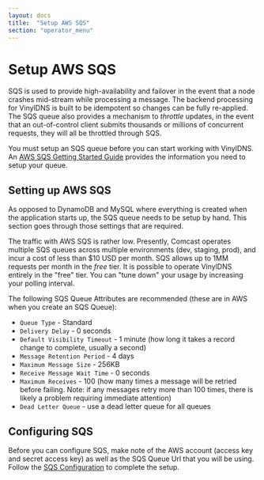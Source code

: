 ```yaml
---
layout: docs
title:  "Setup AWS SQS"
section: "operator_menu"
---
```


# Setup AWS SQS
SQS is used to provide high-availability and failover in the event that a node crashes mid-stream while processing a message.
The backend processing for VinylDNS is built to be idempotent so changes can be fully re-applied.  The SQS queue
also provides a mechanism to _throttle_ updates, in the event that an out-of-control client submits thousands or
millions of concurrent requests, they will all be throttled through SQS.

You must setup an SQS queue before you can start working with VinylDNS.  An [AWS SQS Getting Started Guide](https://docs.aws.amazon.com/AWSSimpleQueueService/latest/SQSDeveloperGuide/sqs-getting-started.html)
provides the information you need to setup your queue.

## Setting up AWS SQS
As opposed to DynamoDB and MySQL where everything is created when the application starts up, the SQS queue needs to be setup by hand.
This section goes through those settings that are required.

The traffic with AWS SQS is rather low.  Presently, Comcast operates multiple SQS queues across multiple environments (dev, staging, prod),
and incur a cost of less than $10 USD per month.  SQS allows up to 1MM requests per month in the _free_ tier.  It is possible
to operate VinylDNS entirely in the "free" tier.  You can "tune down" your usage by increasing your polling interval.

The following SQS Queue Attributes are recommended (these are in AWS when you create an SQS Queue):

* `Queue Type` - Standard
* `Delivery Delay` - 0 seconds
* `Default Visibility Timeout` - 1 minute (how long it takes a record change to complete, usually a second)
* `Message Retention Period` - 4 days
* `Maximum Message Size` - 256KB
* `Receive Message Wait Time` - 0 seconds
* `Maximum Receives` - 100 (how many times a message will be retried before failing.  Note: if any messages retry more than 100 times, there is likely a problem requiring immediate attention)
* `Dead Letter Queue` - use a dead letter queue for all queues

## Configuring SQS
Before you can configure SQS, make note of the AWS account (access key and secret access key) as well as the
SQS Queue Url that you will be using.  Follow the [SQS Configuration](config-api#aws-sqs) to complete the setup.
